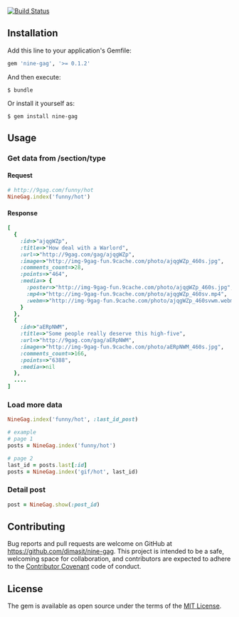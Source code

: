 [![Build Status](https://travis-ci.org/dimasjt/nine-gag.svg?branch=develop)](https://travis-ci.org/dimasjt/nine-gag)

## Installation

Add this line to your application's Gemfile:

```ruby
gem 'nine-gag', '>= 0.1.2'
```

And then execute:

    $ bundle

Or install it yourself as:

    $ gem install nine-gag

## Usage

### Get data from /section/type
#### Request
```ruby
# http://9gag.com/funny/hot
NineGag.index('funny/hot')
```

#### Response
```ruby
[
  {
    :id=>"ajqgWZp",
    :title=>"How deal with a Warlord",
    :url=>"http://9gag.com/gag/ajqgWZp",
    :image=>"http://img-9gag-fun.9cache.com/photo/ajqgWZp_460s.jpg",
    :comments_count=>28,
    :points=>"464",
    :media=> {
      :poster=>"http://img-9gag-fun.9cache.com/photo/ajqgWZp_460s.jpg",
      :mp4=>"http://img-9gag-fun.9cache.com/photo/ajqgWZp_460sv.mp4",
      :webm=>"http://img-9gag-fun.9cache.com/photo/ajqgWZp_460svwm.webm"
    }
  },
  {
    :id=>"aERpNWM",
    :title=>"Some people really deserve this high-five",
    :url=>"http://9gag.com/gag/aERpNWM",
    :image=>"http://img-9gag-fun.9cache.com/photo/aERpNWM_460s.jpg",
    :comments_count=>166,
    :points=>"6388",
    :media=>nil
  },
  ....
]
```

### Load more data
```ruby
NineGag.index('funny/hot', :last_id_post)

# example
# page 1
posts = NineGag.index('funny/hot')

# page 2
last_id = posts.last[:id]
posts = NineGag.index('gif/hot', last_id)
```

### Detail post
```ruby
post = NineGag.show(:post_id)
```

## Contributing

Bug reports and pull requests are welcome on GitHub at https://github.com/dimasjt/nine-gag. This project is intended to be a safe, welcoming space for collaboration, and contributors are expected to adhere to the [Contributor Covenant](http://contributor-covenant.org) code of conduct.


## License

The gem is available as open source under the terms of the [MIT License](http://opensource.org/licenses/MIT).

